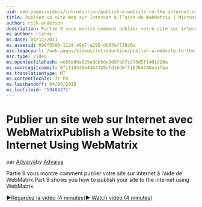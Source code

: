 ```yaml
---
uid: web-pages/videos/introduction/publish-a-website-to-the-internet-using-webmatrix
title: Publier un site Web sur Internet à l’aide de WebMatrix | Microsoft Docs
author: rick-anderson
description: Partie 9 vous montre comment publier votre site sur internet à l’aide de WebMatrix.
ms.author: riande
ms.date: 04/12/2011
ms.assetid: 090f5500-1124-49a7-a295-db97ef739c6a
msc.legacyurl: /web-pages/videos/introduction/publish-a-website-to-the-internet-using-webmatrix
msc.type: video
ms.openlocfilehash: ee66dd9a029edcb5da9d97a87c370d5f1401d20a
ms.sourcegitcommit: 0f1119340e4464720cfd16d0ff15764746ea1fea
ms.translationtype: MT
ms.contentlocale: fr-FR
ms.lasthandoff: 04/09/2019
ms.locfileid: "59404271"
---
```

# <a name="publish-a-website-to-the-internet-using-webmatrix"></a><span data-ttu-id="c54f1-103">Publier un site web sur Internet avec WebMatrix</span><span class="sxs-lookup"><span data-stu-id="c54f1-103">Publish a Website to the Internet Using WebMatrix</span></span>

<span data-ttu-id="c54f1-104">par [Advaiya](https://twitter.com/Advaiyasolns)</span><span class="sxs-lookup"><span data-stu-id="c54f1-104">by [Advaiya](https://twitter.com/Advaiyasolns)</span></span>

<span data-ttu-id="c54f1-105">Partie 9 vous montre comment publier votre site sur internet à l’aide de WebMatrix.</span><span class="sxs-lookup"><span data-stu-id="c54f1-105">Part 9 shows you how to publish your site to the internet using WebMatrix.</span></span>

[<span data-ttu-id="c54f1-106">&#9654;Regardez la vidéo (4 minutes)</span><span class="sxs-lookup"><span data-stu-id="c54f1-106">&#9654; Watch video (4 minutes)</span></span>](https://channel9.msdn.com/Blogs/ASP-NET-Site-Videos/publish-a-website-to-the-internet-using-webmatrix)
